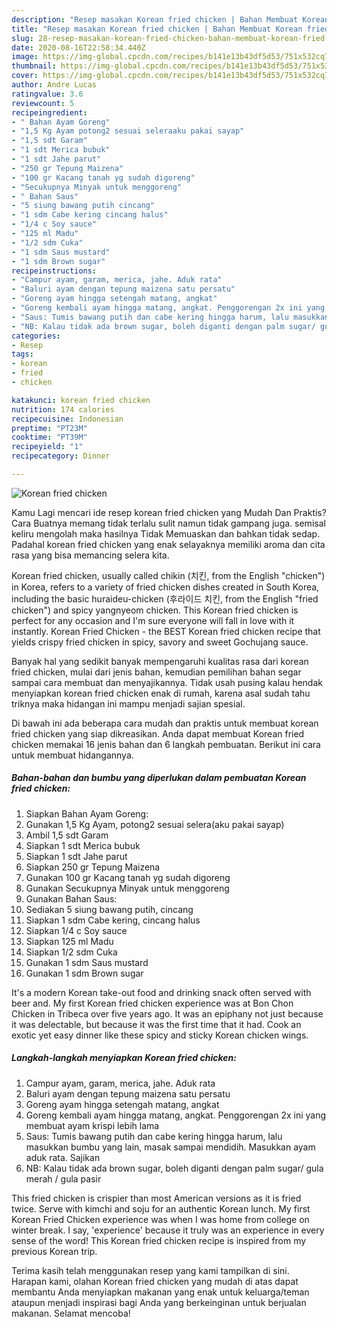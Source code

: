 ```yaml
---
description: "Resep masakan Korean fried chicken | Bahan Membuat Korean fried chicken Yang Enak Dan Mudah"
title: "Resep masakan Korean fried chicken | Bahan Membuat Korean fried chicken Yang Enak Dan Mudah"
slug: 28-resep-masakan-korean-fried-chicken-bahan-membuat-korean-fried-chicken-yang-enak-dan-mudah
date: 2020-08-16T22:58:34.440Z
image: https://img-global.cpcdn.com/recipes/b141e13b43df5d53/751x532cq70/korean-fried-chicken-foto-resep-utama.jpg
thumbnail: https://img-global.cpcdn.com/recipes/b141e13b43df5d53/751x532cq70/korean-fried-chicken-foto-resep-utama.jpg
cover: https://img-global.cpcdn.com/recipes/b141e13b43df5d53/751x532cq70/korean-fried-chicken-foto-resep-utama.jpg
author: Andre Lucas
ratingvalue: 3.6
reviewcount: 5
recipeingredient:
- " Bahan Ayam Goreng"
- "1,5 Kg Ayam potong2 sesuai seleraaku pakai sayap"
- "1,5 sdt Garam"
- "1 sdt Merica bubuk"
- "1 sdt Jahe parut"
- "250 gr Tepung Maizena"
- "100 gr Kacang tanah yg sudah digoreng"
- "Secukupnya Minyak untuk menggoreng"
- " Bahan Saus"
- "5 siung bawang putih cincang"
- "1 sdm Cabe kering cincang halus"
- "1/4 c Soy sauce"
- "125 ml Madu"
- "1/2 sdm Cuka"
- "1 sdm Saus mustard"
- "1 sdm Brown sugar"
recipeinstructions:
- "Campur ayam, garam, merica, jahe. Aduk rata"
- "Baluri ayam dengan tepung maizena satu persatu"
- "Goreng ayam hingga setengah matang, angkat"
- "Goreng kembali ayam hingga matang, angkat. Penggorengan 2x ini yang membuat ayam krispi lebih lama"
- "Saus: Tumis bawang putih dan cabe kering hingga harum, lalu masukkan bumbu yang lain, masak sampai mendidih. Masukkan ayam aduk rata. Sajikan"
- "NB: Kalau tidak ada brown sugar, boleh diganti dengan palm sugar/ gula merah / gula pasir"
categories:
- Resep
tags:
- korean
- fried
- chicken

katakunci: korean fried chicken 
nutrition: 174 calories
recipecuisine: Indonesian
preptime: "PT23M"
cooktime: "PT39M"
recipeyield: "1"
recipecategory: Dinner

---
```



![Korean fried chicken](https://img-global.cpcdn.com/recipes/b141e13b43df5d53/751x532cq70/korean-fried-chicken-foto-resep-utama.jpg)

Kamu Lagi mencari ide resep korean fried chicken yang Mudah Dan Praktis? Cara Buatnya memang tidak terlalu sulit namun tidak gampang juga. semisal keliru mengolah maka hasilnya Tidak Memuaskan dan bahkan tidak sedap. Padahal korean fried chicken yang enak selayaknya memiliki aroma dan cita rasa yang bisa memancing selera kita.

Korean fried chicken, usually called chikin (치킨, from the English &#34;chicken&#34;) in Korea, refers to a variety of fried chicken dishes created in South Korea, including the basic huraideu-chicken (후라이드 치킨, from the English &#34;fried chicken&#34;) and spicy yangnyeom chicken. This Korean fried chicken is perfect for any occasion and I&#39;m sure everyone will fall in love with it instantly. Korean Fried Chicken - the BEST Korean fried chicken recipe that yields crispy fried chicken in spicy, savory and sweet Gochujang sauce.

Banyak hal yang sedikit banyak mempengaruhi kualitas rasa dari korean fried chicken, mulai dari jenis bahan, kemudian pemilihan bahan segar sampai cara membuat dan menyajikannya. Tidak usah pusing kalau hendak menyiapkan korean fried chicken enak di rumah, karena asal sudah tahu triknya maka hidangan ini mampu menjadi sajian spesial.


Di bawah ini ada beberapa cara mudah dan praktis untuk membuat korean fried chicken yang siap dikreasikan. Anda dapat membuat Korean fried chicken memakai 16 jenis bahan dan 6 langkah pembuatan. Berikut ini cara untuk membuat hidangannya.

<!--inarticleads1-->

##### Bahan-bahan dan bumbu yang diperlukan dalam pembuatan Korean fried chicken:

1. Siapkan  Bahan Ayam Goreng:
1. Gunakan 1,5 Kg Ayam, potong2 sesuai selera(aku pakai sayap)
1. Ambil 1,5 sdt Garam
1. Siapkan 1 sdt Merica bubuk
1. Siapkan 1 sdt Jahe parut
1. Siapkan 250 gr Tepung Maizena
1. Gunakan 100 gr Kacang tanah yg sudah digoreng
1. Gunakan Secukupnya Minyak untuk menggoreng
1. Gunakan  Bahan Saus:
1. Sediakan 5 siung bawang putih, cincang
1. Siapkan 1 sdm Cabe kering, cincang halus
1. Siapkan 1/4 c Soy sauce
1. Siapkan 125 ml Madu
1. Siapkan 1/2 sdm Cuka
1. Gunakan 1 sdm Saus mustard
1. Gunakan 1 sdm Brown sugar


It&#39;s a modern Korean take-out food and drinking snack often served with beer and. My first Korean fried chicken experience was at Bon Chon Chicken in Tribeca over five years ago. It was an epiphany not just because it was delectable, but because it was the first time that it had. Cook an exotic yet easy dinner like these spicy and sticky Korean chicken wings. 

<!--inarticleads2-->

##### Langkah-langkah menyiapkan Korean fried chicken:

1. Campur ayam, garam, merica, jahe. Aduk rata
1. Baluri ayam dengan tepung maizena satu persatu
1. Goreng ayam hingga setengah matang, angkat
1. Goreng kembali ayam hingga matang, angkat. Penggorengan 2x ini yang membuat ayam krispi lebih lama
1. Saus: Tumis bawang putih dan cabe kering hingga harum, lalu masukkan bumbu yang lain, masak sampai mendidih. Masukkan ayam aduk rata. Sajikan
1. NB: Kalau tidak ada brown sugar, boleh diganti dengan palm sugar/ gula merah / gula pasir


This fried chicken is crispier than most American versions as it is fried twice. Serve with kimchi and soju for an authentic Korean lunch. My first Korean Fried Chicken experience was when I was home from college on winter break. I say, &#39;experience&#39; because it truly was an experience in every sense of the word! This Korean fried chicken recipe is inspired from my previous Korean trip. 

Terima kasih telah menggunakan resep yang kami tampilkan di sini. Harapan kami, olahan Korean fried chicken yang mudah di atas dapat membantu Anda menyiapkan makanan yang enak untuk keluarga/teman ataupun menjadi inspirasi bagi Anda yang berkeinginan untuk berjualan makanan. Selamat mencoba!
